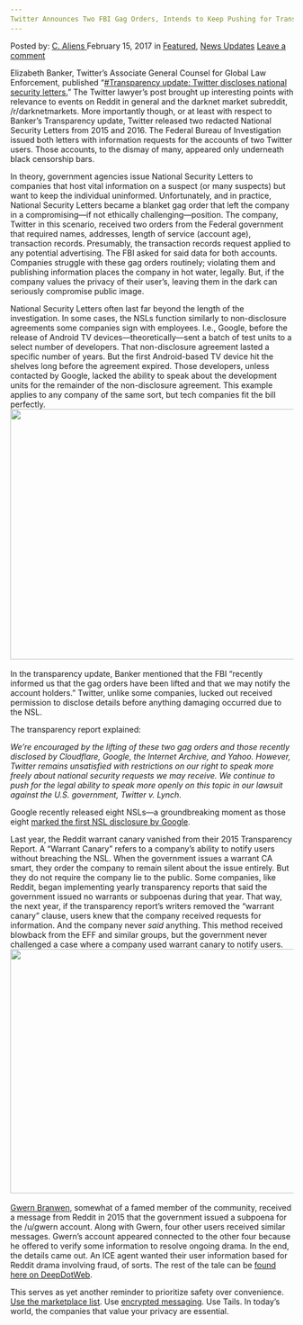 ```yaml
---
Twitter Announces Two FBI Gag Orders, Intends to Keep Pushing for Transparency
---
```

<article class="post-listing post-18134 post type-post status-publish format-standard has-post-thumbnail hentry  tag-announces tag-gag tag-intends tag-orders tag-pushing tag-transparency tag-twitter">
    <div class="post-inner">
        <span>Posted by: <a href="https://www.deepdotweb.com/author/caliens/" title="">C. Aliens </a></span>
    <span>February 15, 2017</span>
    <span>in <a href="https://www.deepdotweb.com/category/deepdot-news/" rel="category tag">Featured</a>, <a href="https://www.deepdotweb.com/category/news-updates/" rel="category tag">News Updates</a></span>
    <span><a href="https://www.deepdotweb.com/2017/02/15/twitter-announces-two-fbi-gag-orders-intends-keep-pushing-transparency/#respond">Leave a comment</a></span>
    </p>
    <div class="clear"></div>
    <div class="entry">
    <p>Elizabeth Banker, Twitter’s Associate General Counsel for Global Law Enforcement, published “<a href="https://blog.twitter.com/2017/transparency-update-twitter-discloses-national-security-letters">#Transparency update: Twitter discloses national security letters.</a>” The Twitter lawyer’s post brought up interesting points with relevance to events on Reddit in general and the darknet market subreddit, /r/darknetmarkets. More importantly though, or at least with respect to Banker’s Transparency update, Twitter released two redacted National Security Letters from 2015 and 2016. The Federal Bureau of Investigation issued both letters with information requests for the accounts of two Twitter users. Those accounts, to the dismay of many, appeared only underneath black censorship bars.</p>
    <p>In theory, government agencies issue National Security Letters to companies that host vital information on a suspect (or many suspects) but want to keep the individual uninformed. Unfortunately, and in practice, National Security Letters became a blanket gag order that left the company in a compromising—if not ethically challenging—position. The company, Twitter in this scenario, received two orders from the Federal government that required names, addresses, length of service (account age), transaction records. Presumably, the transaction records request applied to any potential advertising. The FBI asked for said data for both accounts. Companies struggle with these gag orders routinely; violating them and publishing information places the company in hot water, legally. But, if the company values the privacy of their user’s, leaving them in the dark can seriously compromise public image.</p>
    <p>National Security Letters often last far beyond the length of the investigation. In some cases, the NSLs function similarly to non-disclosure agreements some companies sign with employees. I.e., Google, before the release of Android TV devices—theoretically—sent a batch of test units to a select number of developers. That non-disclosure agreement lasted a specific number of years. But the first Android-based TV device hit the shelves long before the agreement expired. Those developers, unless contacted by Google, lacked the ability to speak about the development units for the remainder of the non-disclosure agreement. This example applies to any company of the same sort, but tech companies fit the bill perfectly. <img class="wp-image-18140 aligncenter" src="/imgs/2017/02/word-image-12.png" width="791" height="445" srcset="/imgs/2017/02/word-image-12.png 1429w, /imgs/2017/02/word-image-12-300x169.png 300w, /imgs/2017/02/word-image-12-1024x576.png 1024w" sizes="(max-width: 791px) 100vw, 791px"/></p>
    <p>In the transparency update, Banker mentioned that the FBI &#8220;recently informed us that the gag orders have been lifted and that we may notify the account holders.&#8221; Twitter, unlike some companies, lucked out received permission to disclose details before anything damaging occurred due to the NSL.</p>
    <p>The transparency report explained:</p>
    <p><em>We’re encouraged by the lifting of these two gag orders and those recently disclosed by Cloudflare, Google, the Internet Archive, and Yahoo. However, Twitter remains unsatisfied with restrictions on our right to speak more freely about national security requests we may receive. We continue to push for the legal ability to speak more openly on this topic in our lawsuit against the U.S. government, Twitter v. Lynch.</em></p>
    <p>Google recently released eight NSLs—a groundbreaking moment as those eight <a href="http://venturebeat.com/2017/01/27/twitter-shares-2-redacted-national-security-letters-from-the-fbi/">marked the first NSL disclosure by Google</a>.</p>
    <p>Last year, the Reddit warrant canary vanished from their 2015 Transparency Report. A “Warrant Canary” refers to a company’s ability to notify users without breaching the NSL. When the government issues a warrant CA smart, they order the company to remain silent about the issue entirely. But they do not require the company lie to the public. Some companies, like Reddit, began implementing yearly transparency reports that said the government issued no warrants or subpoenas during that year. That way, the next year, if the transparency report’s writers removed the &#8220;warrant canary&#8221; clause, users knew that the company received requests for information. And the company never <em>said</em> anything. This method received blowback from the EFF and similar groups, but the government never challenged a case where a company used warrant canary to notify users. <img class="wp-image-18141 aligncenter" src="/imgs/2017/02/word-image-13.png" width="749" height="434" srcset="/imgs/2017/02/word-image-13.png 1387w, /imgs/2017/02/word-image-13-300x174.png 300w, /imgs/2017/02/word-image-13-1024x594.png 1024w" sizes="(max-width: 749px) 100vw, 749px"/></p>
    <p><a href="https://www.deepdotweb.com/?s=Gwern">Gwern Branwen</a>, somewhat of a famed member of the community, received a message from Reddit in 2015 that the government issued a subpoena for the /u/gwern account. Along with Gwern, four other users received similar messages. Gwern&#8217;s account appeared connected to the other four because he offered to verify some information to resolve ongoing drama. In the end, the details came out. An ICE agent wanted their user information based for Reddit drama involving fraud, of sorts. The rest of the tale can be <a href="https://www.deepdotweb.com/2015/03/30/psa-5-reddit-accounts-subpoenaed-by-ice/">found here on DeepDotWeb</a>.</p>
    <p>This serves as yet another reminder to prioritize safety over convenience. <a href="https://www.deepdotweb.com/marketplace-directory/categories/top-markets/">Use the marketplace list</a>. Use <a href="https://www.deepdotweb.com/2016/10/11/grand-jury-requests-signal-user-data-essentially-receives-nothing/">encrypted messaging</a>. Use Tails. In today&#8217;s world, the companies that value your privacy are essential.</p>
    </div>
    <span style="display:none"><a href="https://www.deepdotweb.com/tag/announces/" rel="tag">announces</a> <a href="https://www.deepdotweb.com/tag/gag/" rel="tag">gag</a> <a href="https://www.deepdotweb.com/tag/intends/" rel="tag">intends</a> <a href="https://www.deepdotweb.com/tag/orders/" rel="tag">orders</a> <a href="https://www.deepdotweb.com/tag/pushing/" rel="tag">pushing</a> <a href="https://www.deepdotweb.com/tag/transparency/" rel="tag">transparency</a> <a href="https://www.deepdotweb.com/tag/twitter/" rel="tag">twitter</a></span> <span style="display:none" class="updated">2017-02-15</span>
    <div style="display:none" class="vcard author" itemprop="author" itemscope itemtype="http://schema.org/Person"><strong class="fn" itemprop="name"><a href="https://www.deepdotweb.com/author/caliens/" title="Posts by C. Aliens" rel="author">C. Aliens</a></strong></div>
    </div>
</article>

